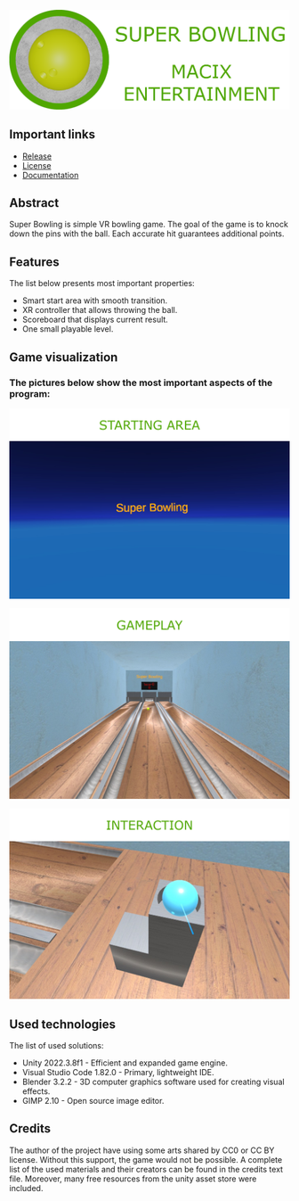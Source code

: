 ![Banner](./Media/Banner.png)

## Important links
* [Release](https://github.com/Macix97/super-bowling/releases)
* [License](https://github.com/Macix97/super-bowling/blob/main/LICENSE.txt)
* [Documentation](https://github.com/Macix97/super-bowling/tree/main/Docs/SuperBowlingV1.0.pdf)

## Abstract

Super Bowling is simple VR bowling game. The goal of the game is to knock down the pins with the ball. Each accurate hit guarantees additional points.

## Features

The list below presents most important properties:
* Smart start area with smooth transition.
* XR controller that allows throwing the ball.
* Scoreboard that displays current result.
* One small playable level.

## Game visualization

### The pictures below show the most important aspects of the program:

![Starting Area](./Media/StartingArea.png)

![Gameplay](./Media/Gameplay.png)

![Interaction](./Media/Interaction.png)

## Used technologies

The list of used solutions:
* Unity 2022.3.8f1 - Efficient and expanded game engine.
* Visual Studio Code 1.82.0 - Primary, lightweight IDE.
* Blender 3.2.2 - 3D computer graphics software used for creating visual effects.
* GIMP 2.10 - Open source image editor.

## Credits

The author of the project have using some arts shared by CC0 or CC BY license. Without this support, the game would not be possible. A complete list of the used materials and their creators can be found in the credits text file. Moreover, many free resources from the unity asset store were included.